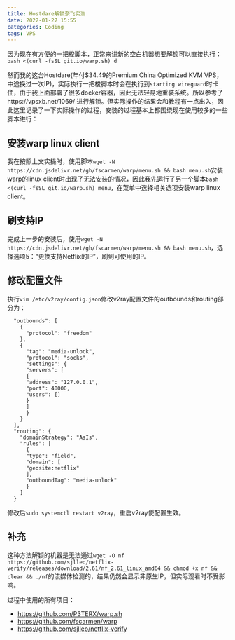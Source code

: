```yaml
---
title: Hostdare解锁奈飞实测
date: 2022-01-27 15:55
categories: Coding
tags: VPS
---
```


因为现在有方便的一把梭脚本，正常来讲新的空白机器想要解锁可以直接执行：`bash <(curl -fsSL git.io/warp.sh) d`

<!-- more -->

然而我的这台Hostdare(年付$34.49的Premium China Optimized KVM VPS，中途换过一次IP)，实际执行一把梭脚本时会在执行到`starting wireguard`时卡住，由于我上面部署了很多docker容器，因此无法轻易地重装系统。所以参考了https://vpsxb.net/1069/ 进行解锁。但实际操作的结果会和教程有一点出入，因此这里记录了一下实际操作的过程，安装的过程基本上都围绕现在使用较多的一些脚本进行：

## 安装warp linux client

我在按照上文实操时，使用脚本`wget -N https://cdn.jsdelivr.net/gh/fscarmen/warp/menu.sh && bash menu.sh`安装warp的linux client时出现了无法安装的情况，因此我先运行了另一个脚本`bash <(curl -fsSL git.io/warp.sh) menu`，在菜单中选择相关选项安装warp linux client。

## 刷支持IP

完成上一步的安装后，使用`wget -N https://cdn.jsdelivr.net/gh/fscarmen/warp/menu.sh && bash menu.sh`，选择选项5：“更换支持Netflix的IP”，刷到可使用的IP。

## 修改配置文件

执行`vim /etc/v2ray/config.json`修改v2ray配置文件的outbounds和routing部分为：

```
  "outbounds": [
    {
      "protocol": "freedom"
    },
    {
      "tag": "media-unlock",
      "protocol": "socks",
      "settings": {
      "servers": [
      {
      "address": "127.0.0.1",
      "port": 40000,
      "users": []
      }
      ]
      }
    }
  ], 
  "routing": {
    "domainStrategy": "AsIs",
    "rules": [
      {
      "type": "field",
      "domain": [
      "geosite:netflix"
      ],
      "outboundTag": "media-unlock"
      }
    ]
  }
```
修改后`sudo systemctl restart v2ray`，重启v2ray使配置生效。

## 补充

这种方法解锁的机器是无法通过`wget -O nf https://github.com/sjlleo/netflix-verify/releases/download/2.61/nf_2.61_linux_amd64 && chmod +x nf && clear && ./nf`的流媒体检测的，结果仍然会显示非原生IP，但实际观看时不受影响。

过程中使用的所有项目：
- https://github.com/P3TERX/warp.sh
- https://github.com/fscarmen/warp
- https://github.com/sjlleo/netflix-verify

